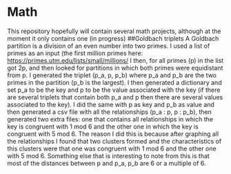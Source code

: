 # Math
This repository hopefully will contain several math projects, although at the moment it only contains one (in progress) 
##Goldbach triplets 
A Goldbach partition is a division of an even number into two primes. I used a list of primes as an input (the first million primes here: https://primes.utm.edu/lists/small/millions/ 
I then, for all primes (p) in the list got 2p, and then looked for partitions in which both primes were equidistant from p. I generated the triplet (p_a, p, p_b) where p_a and p_b are the two primes in the partition (p_b is the largest). I then generated a dictionary and set p_a to be the key and p to be the value associated with the key (if there are several triplets that contain both p_a and p then there are several values associated to the key). I did the same with p as key and p_b as value and then generated a csv file with all the relationships (p_a : p, p : p_b), then generated two extra files: one that contains all relationships in which the key is congruent with 1 mod 6 and the other one in which the key is congruent with 5 mod 6. The reason I did this is because after graphing all the relationships I found that two clusters formed and the characteristics of this clusters were that one was congruent with 1 mod 6 and the other one with 5 mod 6. 
Something else that is interesting to note from this is that most of the distances between p and p_a, p_b are 6 or a multiple of 6. 
